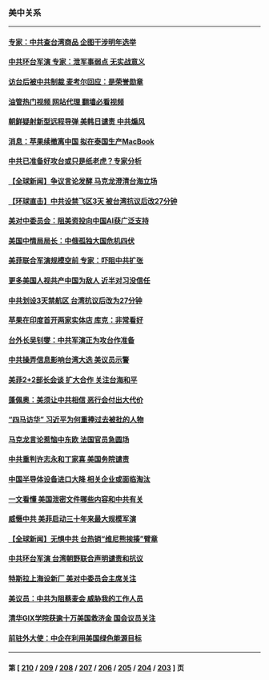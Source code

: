 ### 美中关系
---
#### [专家：中共查台湾商品 企图干涉明年选举](../../pages/nf1412576/n13971626.md?04141245) 
#### [中共环台军演 专家：泄军事弱点 无实战意义](../../pages/nf1412576/n13971468.md?04141245) 
#### [访台后被中共制裁 麦考尔回应：是荣誉勋章](../../pages/nf1412576/n13972263.md?04141245) 
#### [油管热门视频 网站代理 翻墙必看视频](http://138.2.39.72:81/youtube.html?epic-marker?04141245)
#### [朝鲜疑射新型远程导弹 美韩日谴责 中共煽风](../../pages/nf1412576/n13971982.md?04141245) 
#### [消息：苹果续撤离中国 拟在泰国生产MacBook](../../pages/nf1412576/n13971918.md?04141245) 
#### [中共已准备好攻台或只是纸老虎？专家分析](../../pages/nf1412576/n13971832.md?04141245) 
#### [【全球新闻】争议言论发酵 马克龙澄清台海立场](../../pages/nf1412576/n13971906.md?04141245) 
#### [【环球直击】中共设禁飞区3天 被台湾抗议后改27分钟](../../pages/nf1412576/n13971444.md?04141245) 
#### [美对中委员会：阻美资投向中国AI获广泛支持](../../pages/nf1412576/n13971564.md?04141245) 
#### [美国中情局局长：中俄孤独大国危机四伏](../../pages/nf1412576/n13971460.md?04141245) 
#### [美菲联合军演规模空前 专家：吓阻中共扩张](../../pages/nf1412576/n13971467.md?04141245) 
#### [更多美国人视共产中国为敌人 近半对习没信任](../../pages/nf1412576/n13971452.md?04141245) 
#### [中共划设3天禁航区 台湾抗议后改为27分钟](../../pages/nf1412576/n13971393.md?04141245) 
#### [苹果在印度首开两家实体店 库克：非常看好](../../pages/nf1412576/n13971299.md?04141245) 
#### [台外长吴钊燮：中共军演正为攻台作准备](../../pages/nf1412576/n13971176.md?04141245) 
#### [中共操弄信息影响台湾大选 美议员示警](../../pages/nf1412576/n13970822.md?04141245) 
#### [美菲2+2部长会谈 扩大合作 关注台海和平](../../pages/nf1412576/n13971089.md?04141245) 
#### [蓬佩奥：美须让中共相信 恶行会付出大代价](../../pages/nf1412576/n13970850.md?04141245) 
#### [“四马访华” 习近平为何重捧过去被批的人物](../../pages/nf1412576/n13970643.md?04141245) 
#### [马克龙言论惹恼中东欧 法国官员急圆场](../../pages/nf1412576/n13970717.md?04141245) 
#### [中共重判许志永和丁家喜 美国务院谴责](../../pages/nf1412576/n13970667.md?04141245) 
#### [中国半导体设备进口大降 相关企业或面临淘汰](../../pages/nf1412576/n13970674.md?04141245) 
#### [一文看懂 美国泄密文件哪些内容和中共有关](../../pages/nf1412576/n13970630.md?04141245) 
#### [威慑中共 美菲启动三十年来最大规模军演](../../pages/nf1412576/n13970319.md?04141245) 
#### [【全球新闻】无惧中共 台热销“维尼熊挨揍”臂章](../../pages/nf1412576/n13969934.md?04141245) 
#### [中共环台军演 台湾朝野联合声明谴责和抗议](../../pages/nf1412576/n13970145.md?04141245) 
#### [特斯拉上海设新厂 美对中委员会主席关注](../../pages/nf1412576/n13970120.md?04141245) 
#### [美议员：中共为阻蔡麦会 威胁我的工作人员](../../pages/nf1412576/n13970087.md?04141245) 
#### [清华GIX学院获逾十万美国救济金 国会议员关注](../../pages/nf1412576/n13969960.md?04141245) 
#### [前驻外大使：中企在利用美国绿色能源目标](../../pages/nf1412576/n13969863.md?04141245) 

---
#### 第 [ [210](./210.md?04141245) / [209](./209.md?04141245) / [208](./208.md?04141245) / [207](./207.md?04141245) / [206](./206.md?04141245) / [205](./205.md?04141245) / [204](./204.md?04141245) / [203](./203.md?04141245) ] 页
